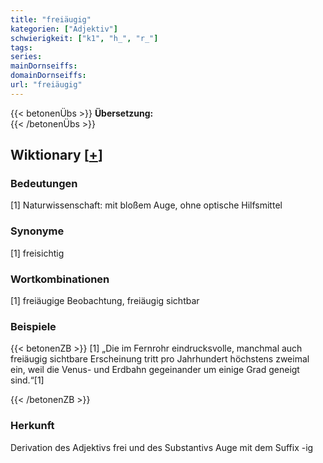 ```yaml
---
title: "freiäugig"
kategorien: ["Adjektiv"]
schwierigkeit: ["k1", "h_", "r_"]
tags:
series:
mainDornseiffs:
domainDornseiffs:
url: "freiäugig"
---
```


{{< betonenÜbs >}}
**Übersetzung:**  
{{< /betonenÜbs >}}

## Wiktionary [[+](https://de.wiktionary.org/wiki/freiäugig)]

### Bedeutungen
[1] Naturwissenschaft: mit bloßem Auge, ohne optische Hilfsmittel  

### Synonyme
[1] freisichtig  

### Wortkombinationen
[1] freiäugige Beobachtung, freiäugig sichtbar  

### Beispiele
{{< betonenZB >}}
[1] „Die im Fernrohr eindrucksvolle, manchmal auch freiäugig sichtbare Erscheinung tritt pro Jahrhundert höchstens zweimal ein, weil die Venus- und Erdbahn gegeinander um einige Grad geneigt sind.“[1]  

{{< /betonenZB >}}
### Herkunft
Derivation des Adjektivs frei und des Substantivs Auge mit dem Suffix -ig  


